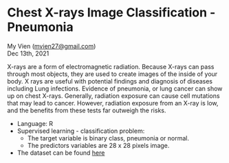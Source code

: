 # Chest X-rays Image Classification - Pneumonia
My Vien (mvien27@gmail.com)  
Dec 13th, 2021

X-rays are a form of electromagnetic radiation. Because X-rays can pass through most objects, they are used to create images of the inside of your body. 
X rays are useful with potential findings and diagnosis of diseases including Lung infections. Evidence of pneumonia, or lung cancer can show up on chest X-rays. 
Generally, radiation exposure can cause cell mutations that may lead to cancer. However, radiation exposure from an X-ray is low, 
and the benefits from these tests far outweigh the risks. 

- Language: R
- Supervised learning - classification problem:
  - The target variable is binary class, pneumonia or normal.
  - The predictors variables are 28 x 28 pixels image.
- The dataset can be found [here](https://www.kaggle.com/paultimothymooney/chest-xray-pneumonia)


